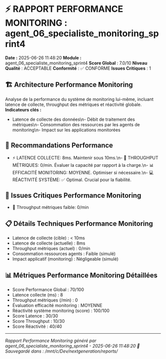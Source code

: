 # ⚡ **RAPPORT PERFORMANCE MONITORING : agent_06_specialiste_monitoring_sprint4**

**Date :** 2025-06-26 11:48:20
**Module :** agent_06_specialiste_monitoring_sprint4
**Score Global** : 7.0/10
**Niveau Qualité** : ACCEPTABLE
**Conformité** : ✅ CONFORME
**Issues Critiques** : 1

## 🏗️ Architecture Performance Monitoring
Analyse de la performance du système de monitoring lui-même, incluant latence de collecte, throughput des métriques et réactivité globale.
**Indicateurs clés :**
- Latence de collecte des données\n- Débit de traitement des métriques\n- Consommation des ressources par les agents de monitoring\n- Impact sur les applications monitorées

## 🔧 Recommandations Performance
- ⚡ LATENCE COLLECTE: 8ms. Maintenir sous 10ms.\n- 🚀 THROUGHPUT MÉTRIQUES: 0/min. Évaluer la capacité par rapport à la charge.\n- 📊 EFFICACITÉ MONITORING: MOYENNE. Optimiser si nécessaire.\n- 💻 RÉACTIVITÉ SYSTÈME: ✅ Optimal. Crucial pour la fiabilité.

## 🚨 Issues Critiques Performance Monitoring
- 🔴 Throughput métriques faible: 0/min

## 📋 Détails Techniques Performance Monitoring
- Latence de collecte (cible) : < 10ms
- Latence de collecte (actuelle) : 8ms
- Throughput métriques (actuel) : 0/min
- Consommation ressources agents : Faible (simulé)
- Impact applicatif (monitoring) : Négligeable (simulé)

## 📊 Métriques Performance Monitoring Détaillées
- Score Performance Global : 70/100
- Latence collecte (ms) : 8
- Throughput métriques (/min) : 0
- Évaluation efficacité monitoring : MOYENNE
- Réactivité système monitoring (score) : 100/100
- Score Latence : 30/30
- Score Throughput : 10/30
- Score Réactivité : 40/40

--- 

*Rapport Performance Monitoring généré par agent_06_specialiste_monitoring_sprint4 - 2025-06-26 11:48:20*
*📂 Sauvegardé dans : /mnt/c/Dev/nextgeneration/reports/*
